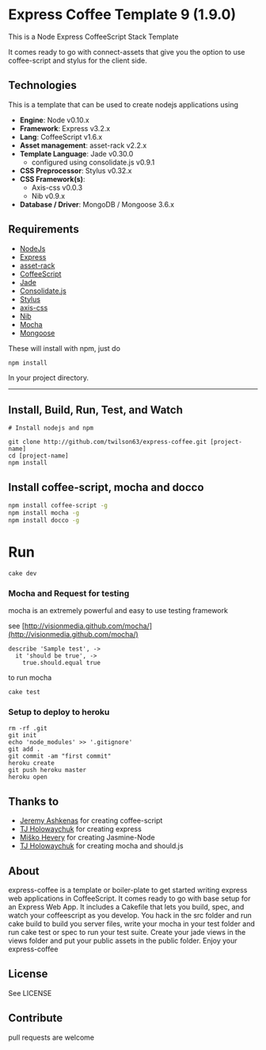 # Express Coffee Template 9 (1.9.0)

This is a Node Express CoffeeScript Stack Template

It comes ready to go with connect-assets that give you the option
to use coffee-script and stylus for the client side.

## Technologies
This is a template that can be used to create nodejs applications using 

- **Engine**: Node v0.10.x
- **Framework**: Express v3.2.x
- **Lang**: CoffeeScript v1.6.x
- **Asset management**: asset-rack v2.2.x
- **Template Language**: Jade v0.30.0
  - configured using consolidate.js v0.9.1
- **CSS Preprocessor**: Stylus v0.32.x 
- **CSS Framework(s)**: 
  - Axis-css v0.0.3
  - Nib v0.9.x
- **Database / Driver**: MongoDB / Mongoose 3.6.x

## Requirements

- [NodeJs](http://nodejs.org)
- [Express](http://expressjs.com)
- [asset-rack](https://github.com/techpines/asset-rack)
- [CoffeeScript](http://coffeescript.org)
- [Jade](http://jade-lang.com/)
- [Consolidate.js](https://github.com/visionmedia/consolidate.js)
- [Stylus](http://learnboost.github.io/stylus/)
- [axis-css](https://github.com/Acquisio/bootstrap-stylus)
- [Nib](http://visionmedia.github.io/nib/)
- [Mocha](http://visionmedia.github.com/mocha/)
- [Mongoose](https://github.com/LearnBoost/mongoose)

These will install with npm, just do 

```
npm install
```

In your project directory.

---

## Install, Build, Run, Test, and Watch

```
# Install nodejs and npm

git clone http://github.com/twilson63/express-coffee.git [project-name]
cd [project-name]
npm install
```

## Install coffee-script, mocha and docco

``` sh
npm install coffee-script -g
npm install mocha -g
npm install docco -g
```

# Run

```
cake dev
```

### Mocha and Request for testing

mocha is an extremely powerful and easy to use testing framework

see [http://visionmedia.github.com/mocha/](http://visionmedia.github.com/mocha/)

    describe 'Sample test', ->
      it 'should be true', ->
        true.should.equal true

to run mocha

    cake test

### Setup to deploy to heroku

    rm -rf .git
    git init
    echo 'node_modules' >> '.gitignore'
    git add .
    git commit -am "first commit"
    heroku create
    git push heroku master
    heroku open


## Thanks to

- [Jeremy Ashkenas](https://github.com/jashkenas) for creating coffee-script
- [TJ Holowaychuk](https://github.com/visionmedia) for creating express
- [Miško Hevery](https://github.com/mhevery) for creating Jasmine-Node
- [TJ Holowaychuk](https://github.com/visionmedia) for creating mocha and should.js

## About

express-coffee is a template or boiler-plate to get started writing 
express web applications in CoffeeScript.  It comes ready to go with base
setup for an Express Web App.  It includes a Cakefile that lets you build, 
spec, and watch your coffeescript as you develop.  You hack in the src folder
and run cake build to build you server files, write your mocha in
your test folder and run cake test or spec to run your test suite.  Create your
jade views in the views folder and put your public assets in the public
folder.  Enjoy your express-coffee 


## License

See LICENSE

## Contribute

pull requests are welcome
